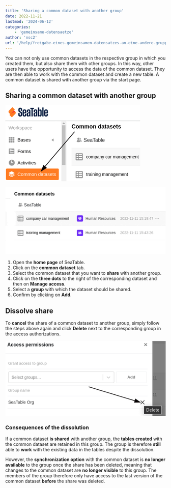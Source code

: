 ```yaml
---
title: 'Sharing a common dataset with another group'
date: 2022-11-21
lastmod: '2024-06-12'
categories:
    - 'gemeinsame-datensaetze'
author: 'nsc2'
url: '/help/freigabe-eines-gemeinsamen-datensatzes-an-eine-andere-gruppe'
---
```


You can not only use common datasets in the respective group in which you created them, but also share them with other groups. In this way, other users have the opportunity to access the data of the common dataset. They are then able to work with the common dataset and create a new table. A common dataset is shared with another group via the start page.

## Sharing a common dataset with another group

![Sharing a common dataset with another group](images/overview-common-datasets.png)

![Sharing a common dataset with another group](images/release-a-common-dataset-to-a-external-group-2.gif) 

1. Open the **home page** of SeaTable. 
2. Click on the **common dataset** tab. 
3. Select the common dataset that you want to **share** with another group. 
4. Click on the **three dots** to the right of the corresponding dataset and then on **Manage access**. 
5. Select a **group** with which the dataset should be shared. 
6. Confirm by clicking on **Add**.

## Dissolve share

To **cancel** the share of a common dataset to another group, simply follow the steps above again and click **Delete** next to the corresponding group in the access authorizations.

![Dissolve share of a common dataset to another group.](images/cancel-the-release-of-a-common-dataset-to-an-external-group.png)

### Consequences of the dissolution

If a common dataset **is shared** with another group, the **tables created** with the common dataset are retained in this group. The group is therefore **still** able to **work** with the existing data in the tables despite the dissolution.

However, the **synchronization option** with the common dataset is **no longer available** to the group once the share has been deleted, meaning that changes to the common dataset are **no longer visible** to this group. The members of the group therefore only have access to the last version of the common dataset **before** the share was deleted.
